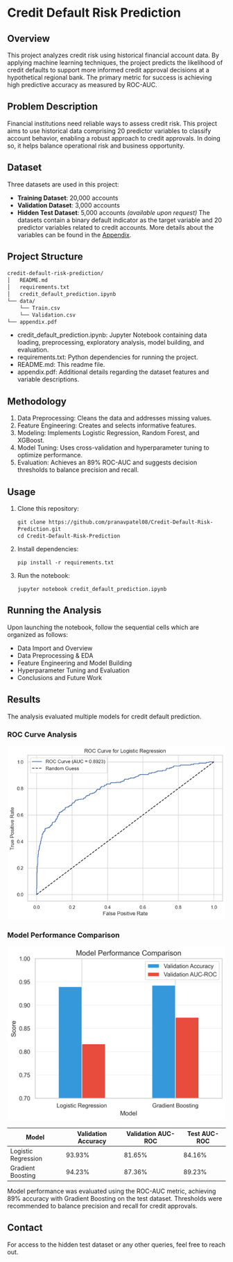 # Credit Default Risk Prediction

## Overview
This project analyzes credit risk using historical financial account data. By applying machine learning techniques, the project predicts the likelihood of credit defaults to support more informed credit approval decisions at a hypothetical regional bank. The primary metric for success is achieving high predictive accuracy as measured by ROC-AUC.

## Problem Description
Financial institutions need reliable ways to assess credit risk. This project aims to use historical data comprising 20 predictor variables to classify account behavior, enabling a robust approach to credit approvals. In doing so, it helps balance operational risk and business opportunity.

## Dataset
Three datasets are used in this project:
- **Training Dataset**: 20,000 accounts
- **Validation Dataset**: 3,000 accounts
- **Hidden Test Dataset**: 5,000 accounts *(available upon request)*
The datasets contain a binary default indicator as the target variable and 20 predictor variables related to credit accounts. More details about the variables can be found in the [Appendix](https://github.com/pranavpatel08/Credit-Default-Risk-Prediction/blob/main/appendix.pdf).

## Project Structure

```
credit-default-risk-prediction/
│   README.md
│   requirements.txt
│   credit_default_prediction.ipynb
└── data/
    └── Train.csv
    └── Validation.csv
└── appendix.pdf
```

* credit_default_prediction.ipynb: Jupyter Notebook containing data loading, preprocessing, exploratory analysis, model building, and evaluation.
* requirements.txt: Python dependencies for running the project.
* README.md: This readme file.
* appendix.pdf: Additional details regarding the dataset features and variable descriptions.

## Methodology
1. Data Preprocessing: Cleans the data and addresses missing values.
2. Feature Engineering: Creates and selects informative features.
3. Modeling: Implements Logistic Regression, Random Forest, and XGBoost.
4. Model Tuning: Uses cross-validation and hyperparameter tuning to optimize performance.
5. Evaluation: Achieves an 89% ROC-AUC and suggests decision thresholds to balance precision and recall.

## Usage
1. Clone this repository:
    ```
    git clone https://github.com/pranavpatel08/Credit-Default-Risk-Prediction.git
    cd Credit-Default-Risk-Prediction
    ```
2. Install dependencies:
    ```
    pip install -r requirements.txt
    ```
3. Run the notebook:
    ```
    jupyter notebook credit_default_prediction.ipynb
    ```

## Running the Analysis
Upon launching the notebook, follow the sequential cells which are organized as follows:
- Data Import and Overview
- Data Preprocessing & EDA
- Feature Engineering and Model Building
- Hyperparameter Tuning and Evaluation
- Conclusions and Future Work

## Results

The analysis evaluated multiple models for credit default prediction.
### ROC Curve Analysis
![ROC Curve for Credit Default Models](images/roc_curve.png)

### Model Performance Comparison
![Model Performance Metrics](images/model_comparison.png)


| Model | Validation Accuracy | Validation AUC-ROC | Test AUC-ROC |
|-------|---------------------|---------------------|----------------|
| Logistic Regression | 93.93% | 81.65% | 84.16% |
| Gradient Boosting | 94.23% | 87.36% | 89.23% |


Model performance was evaluated using the ROC-AUC metric, achieving 89% accuracy with Gradient Boosting on the test dataset. Thresholds were recommended to balance precision and recall for credit approvals.


## Contact
For access to the hidden test dataset or any other queries, feel free to reach out.